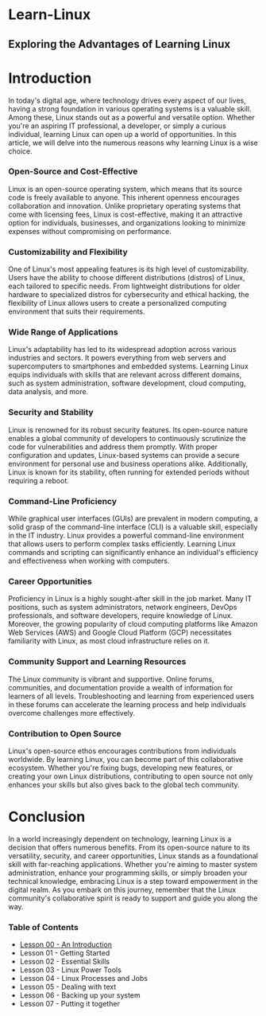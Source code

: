 # Learn-Linux

## Exploring the Advantages of Learning Linux

# Introduction

In today's digital age, where technology drives every aspect of our lives, having a strong foundation in various operating systems is a valuable skill. Among these, Linux stands out as a powerful and versatile option. Whether you're an aspiring IT professional, a developer, or simply a curious individual, learning Linux can open up a world of opportunities. In this article, we will delve into the numerous reasons why learning Linux is a wise choice.

### Open-Source and Cost-Effective

Linux is an open-source operating system, which means that its source code is freely available to anyone. This inherent openness encourages collaboration and innovation. Unlike proprietary operating systems that come with licensing fees, Linux is cost-effective, making it an attractive option for individuals, businesses, and organizations looking to minimize expenses without compromising on performance.

### Customizability and Flexibility

One of Linux's most appealing features is its high level of customizability. Users have the ability to choose different distributions (distros) of Linux, each tailored to specific needs. From lightweight distributions for older hardware to specialized distros for cybersecurity and ethical hacking, the flexibility of Linux allows users to create a personalized computing environment that suits their requirements.

### Wide Range of Applications

Linux's adaptability has led to its widespread adoption across various industries and sectors. It powers everything from web servers and supercomputers to smartphones and embedded systems. Learning Linux equips individuals with skills that are relevant across different domains, such as system administration, software development, cloud computing, data analysis, and more.

### Security and Stability

Linux is renowned for its robust security features. Its open-source nature enables a global community of developers to continuously scrutinize the code for vulnerabilities and address them promptly. With proper configuration and updates, Linux-based systems can provide a secure environment for personal use and business operations alike. Additionally, Linux is known for its stability, often running for extended periods without requiring a reboot.

### Command-Line Proficiency

While graphical user interfaces (GUIs) are prevalent in modern computing, a solid grasp of the command-line interface (CLI) is a valuable skill, especially in the IT industry. Linux provides a powerful command-line environment that allows users to perform complex tasks efficiently. Learning Linux commands and scripting can significantly enhance an individual's efficiency and effectiveness when working with computers.

### Career Opportunities

Proficiency in Linux is a highly sought-after skill in the job market. Many IT positions, such as system administrators, network engineers, DevOps professionals, and software developers, require knowledge of Linux. Moreover, the growing popularity of cloud computing platforms like Amazon Web Services (AWS) and Google Cloud Platform (GCP) necessitates familiarity with Linux, as most cloud infrastructure relies on it.

### Community Support and Learning Resources

The Linux community is vibrant and supportive. Online forums, communities, and documentation provide a wealth of information for learners of all levels. Troubleshooting and learning from experienced users in these forums can accelerate the learning process and help individuals overcome challenges more effectively.

### Contribution to Open Source

Linux's open-source ethos encourages contributions from individuals worldwide. By learning Linux, you can become part of this collaborative ecosystem. Whether you're fixing bugs, developing new features, or creating your own Linux distributions, contributing to open source not only enhances your skills but also gives back to the global tech community.

# Conclusion

In a world increasingly dependent on technology, learning Linux is a decision that offers numerous benefits. From its open-source nature to its versatility, security, and career opportunities, Linux stands as a foundational skill with far-reaching applications. Whether you're aiming to master system administration, enhance your programming skills, or simply broaden your technical knowledge, embracing Linux is a step toward empowerment in the digital realm. As you embark on this journey, remember that the Linux community's collaborative spirit is ready to support and guide you along the way.

### Table of Contents

- [Lesson 00 - An Introduction](https://github.com/rcallaby/Learn-Linux/tree/main/Lesson%2000%20-%20An%20Introduction)
- Lesson 01 - Getting Started
- Lesson 02 - Essential Skills
- Lesson 03 - Linux Power Tools
- Lesson 04 - Linux Processes and Jobs
- Lesson 05 - Dealing with text
- Lesson 06 - Backing up your system
- Lesson 07 - Putting it together